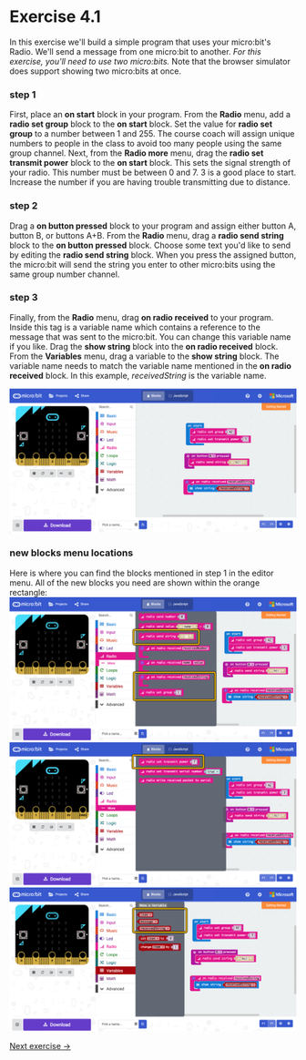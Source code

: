 # Exercise 4.1
In this exercise we'll build a simple program that uses your micro:bit's Radio. We'll send a message from one micro:bit to another. *For this exercise, you'll need to use two micro:bits.* Note that the browser simulator does support showing two micro:bits at once.


### step 1
First, place an **on start** block in your program. From the **Radio** menu, add a **radio set group** block to the **on start** block. Set the value for **radio set group** to a number between 1 and 255. The course coach will assign unique numbers to people in the class to avoid too many people using the same group channel. Next, from the **Radio more** menu, drag the **radio set transmit power** block to the **on start** block. This sets the signal strength of your radio. This number must be between 0 and 7. 3 is a good place to start. Increase the number if you are having trouble transmitting due to distance.

### step 2
Drag a **on button pressed** block to your program and assign either button A, button B, or buttons A+B. From the **Radio** menu, drag a **radio send string** block to the **on button pressed** block. Choose some text you'd like to send by editing the **radio send string** block. When you press the assigned button, the micro:bit will send the string you enter to other micro:bits using the same group number channel.

### step 3
Finally, from the **Radio** menu, drag **on radio received** to your program. Inside this tag is a variable name which contains a reference to the message that was sent to the micro:bit. You can change this variable name if you like. Drag the **show string** block into the **on radio received** block. From the **Variables** menu, drag a variable to the **show string** block. The variable name needs to match the variable name mentioned in the **on radio received** block. In this example, *receivedString* is the variable name.

![alt text](send-message-blockly.png "exercise 4.1 blockly")

### new blocks menu locations
Here is where you can find the blocks mentioned in step 1 in the editor menu. All of the new blocks you need are shown within the orange rectangle:
![alt text](new-blocks-menu-locations-1.png "exercise 4.1 blockly menu locations 1")
![alt text](new-blocks-menu-locations-2.png "exercise 4.1 blockly menu locations 2")
![alt text](new-blocks-menu-locations-3.png "exercise 4.1 blockly menu locations 3")

[Next exercise ->](../exercise-4.2)

